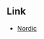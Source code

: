 

## Link

* [Nordic](https://aur.archlinux.org/packages?O=0&SeB=nd&K=Nordic&outdated=&SB=m&SO=a&PP=50&submit=Go)
